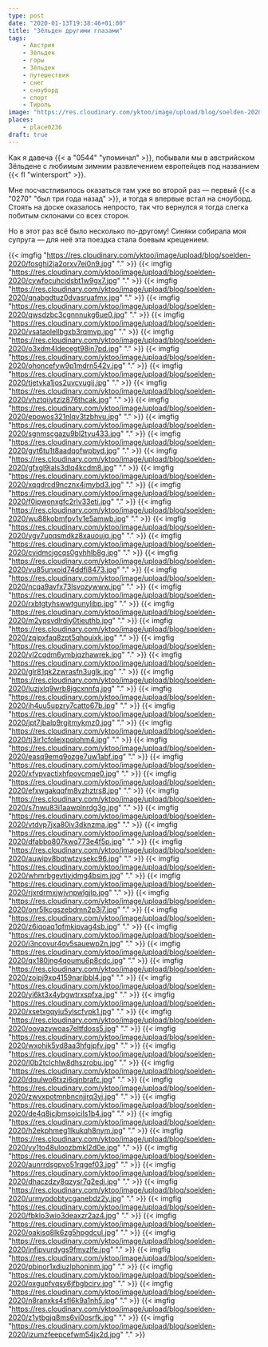```yaml
---
type: post
date: "2020-01-13T19:38:46+01:00"
title: "Зёльден другими глазами"
tags:
    - Австрия
    - Зёльден
    - горы
    - Зёльден
    - путешествия
    - снег
    - сноуборд
    - спорт
    - Тироль
image: "https://res.cloudinary.com/yktoo/image/upload/blog/soelden-2020/z1ytbgjq8ms6vi0osrfk.jpg"
places:
    - place0236
draft: true
---
```


Как я давеча {{< a "0544" "упоминал" >}}, побывали мы в австрийском Зёльдене с любимым зимним развлечением европейцев под названием {{< fl "wintersport" >}}.

Мне посчастливилось оказаться там уже во второй раз — первый {{< a "0270" "был три года назад" >}}, и тогда я впервые встал на сноуборд. Стоять на доске оказалось непросто, так что вернулся я тогда слегка побитым склонами со всех сторон.

Но в этот раз всё было несколько по-другому! Синяки собирала моя супруга — для неё эта поездка стала боевым крещением.

<!--more-->


{{< imgfig "https://res.cloudinary.com/yktoo/image/upload/blog/soelden-2020/fosghi2ja2orxv7ei0n9.jpg" "." >}}
{{< imgfig "https://res.cloudinary.com/yktoo/image/upload/blog/soelden-2020/cywfocuhcidsbt1w9gx7.jpg" "." >}}
{{< imgfig "https://res.cloudinary.com/yktoo/image/upload/blog/soelden-2020/qnabgdtuz0dvasruafmx.jpg" "." >}}
{{< imgfig "https://res.cloudinary.com/yktoo/image/upload/blog/soelden-2020/qwsdzbc3cgnnnukg6ue0.jpg" "." >}}
{{< imgfig "https://res.cloudinary.com/yktoo/image/upload/blog/soelden-2020/vsataolellbgxb3rqmvp.jpg" "." >}}
{{< imgfig "https://res.cloudinary.com/yktoo/image/upload/blog/soelden-2020/o3xdm4ldecegt98in7pd.jpg" "." >}}
{{< imgfig "https://res.cloudinary.com/yktoo/image/upload/blog/soelden-2020/ohoncefyw9p1mdrn542v.jpg" "." >}}
{{< imgfig "https://res.cloudinary.com/yktoo/image/upload/blog/soelden-2020/tjetvka1jos2uvcvugij.jpg" "." >}}
{{< imgfig "https://res.cloudinary.com/yktoo/image/upload/blog/soelden-2020/vhztqijytziz876thcak.jpg" "." >}}
{{< imgfig "https://res.cloudinary.com/yktoo/image/upload/blog/soelden-2020/epowos321nlqv3tzbhvu.jpg" "." >}}
{{< imgfig "https://res.cloudinary.com/yktoo/image/upload/blog/soelden-2020/sgnmscgazu9bl2tyu433.jpg" "." >}}
{{< imgfig "https://res.cloudinary.com/yktoo/image/upload/blog/soelden-2020/gyt6tu1t8aadqofwpbyd.jpg" "." >}}
{{< imgfig "https://res.cloudinary.com/yktoo/image/upload/blog/soelden-2020/gfxgl9ials3dlq4kcdm8.jpg" "." >}}
{{< imgfig "https://res.cloudinary.com/yktoo/image/upload/blog/soelden-2020/xqqdrcd9ncznx4jmybd3.jpg" "." >}}
{{< imgfig "https://res.cloudinary.com/yktoo/image/upload/blog/soelden-2020/f0ipwonxgfc2rlv33eti.jpg" "." >}}
{{< imgfig "https://res.cloudinary.com/yktoo/image/upload/blog/soelden-2020/wu88kobmfpv1v1e5amwb.jpg" "." >}}
{{< imgfig "https://res.cloudinary.com/yktoo/image/upload/blog/soelden-2020/ygv7upqsmdkz8xauoujq.jpg" "." >}}
{{< imgfig "https://res.cloudinary.com/yktoo/image/upload/blog/soelden-2020/cvidmcjgcqs0gvhhlb8g.jpg" "." >}}
{{< imgfig "https://res.cloudinary.com/yktoo/image/upload/blog/soelden-2020/vu85unxoid74ddfi8473.jpg" "." >}}
{{< imgfig "https://res.cloudinary.com/yktoo/image/upload/blog/soelden-2020/ncqa9avfx73lsvozywww.jpg" "." >}}
{{< imgfig "https://res.cloudinary.com/yktoo/image/upload/blog/soelden-2020/rxbtgtyhswwtgunylibp.jpg" "." >}}
{{< imgfig "https://res.cloudinary.com/yktoo/image/upload/blog/soelden-2020/m2ypsvdlrdiy0tieuthb.jpg" "." >}}
{{< imgfig "https://res.cloudinary.com/yktoo/image/upload/blog/soelden-2020/zqipxfaq8zpt5qhpujxk.jpg" "." >}}
{{< imgfig "https://res.cloudinary.com/yktoo/image/upload/blog/soelden-2020/vl2cqdm6ymbjqzhawrek.jpg" "." >}}
{{< imgfig "https://res.cloudinary.com/yktoo/image/upload/blog/soelden-2020/glr81qk2zwrasfn3uglk.jpg" "." >}}
{{< imgfig "https://res.cloudinary.com/yktoo/image/upload/blog/soelden-2020/luzjxlq9wrb8jgcxnnfq.jpg" "." >}}
{{< imgfig "https://res.cloudinary.com/yktoo/image/upload/blog/soelden-2020/ih4uu5upzry7catto67b.jpg" "." >}}
{{< imgfig "https://res.cloudinary.com/yktoo/image/upload/blog/soelden-2020/jpt7jbalp9rgitmykmz0.jpg" "." >}}
{{< imgfig "https://res.cloudinary.com/yktoo/image/upload/blog/soelden-2020/tj3ir1cfolejxpqiohm4.jpg" "." >}}
{{< imgfig "https://res.cloudinary.com/yktoo/image/upload/blog/soelden-2020/easq9emq9ozge7uw1abf.jpg" "." >}}
{{< imgfig "https://res.cloudinary.com/yktoo/image/upload/blog/soelden-2020/xfvpvactixhfpovcmqe0.jpg" "." >}}
{{< imgfig "https://res.cloudinary.com/yktoo/image/upload/blog/soelden-2020/efxwgakqqfm8vzhztrs8.jpg" "." >}}
{{< imgfig "https://res.cloudinary.com/yktoo/image/upload/blog/soelden-2020/s7nwu83i1aawplnrdg3g.jpg" "." >}}
{{< imgfig "https://res.cloudinary.com/yktoo/image/upload/blog/soelden-2020/vtdvp7jxa80iv3dknzma.jpg" "." >}}
{{< imgfig "https://res.cloudinary.com/yktoo/image/upload/blog/soelden-2020/dfabbo807kwq773e4f5p.jpg" "." >}}
{{< imgfig "https://res.cloudinary.com/yktoo/image/upload/blog/soelden-2020/auwipv8bqtwtzysekc96.jpg" "." >}}
{{< imgfig "https://res.cloudinary.com/yktoo/image/upload/blog/soelden-2020/whmrbgevtiyjdmg4bsim.jpg" "." >}}
{{< imgfig "https://res.cloudinary.com/yktoo/image/upload/blog/soelden-2020/rjxrdrmxjwjvnpwlgjlp.jpg" "." >}}
{{< imgfig "https://res.cloudinary.com/yktoo/image/upload/blog/soelden-2020/onr5lkcgszebdmn2p3j7.jpg" "." >}}
{{< imgfig "https://res.cloudinary.com/yktoo/image/upload/blog/soelden-2020/z6iqoaq1qfmkipvag4sb.jpg" "." >}}
{{< imgfig "https://res.cloudinary.com/yktoo/image/upload/blog/soelden-2020/i3ncovur4qv5sauewp2n.jpg" "." >}}
{{< imgfig "https://res.cloudinary.com/yktoo/image/upload/blog/soelden-2020/qx180jng4qoumu6p8cdc.jpg" "." >}}
{{< imgfig "https://res.cloudinary.com/yktoo/image/upload/blog/soelden-2020/zojpj9xp4159naribbl4.jpg" "." >}}
{{< imgfig "https://res.cloudinary.com/yktoo/image/upload/blog/soelden-2020/yi6kt3x4ybgwtrxspfxa.jpg" "." >}}
{{< imgfig "https://res.cloudinary.com/yktoo/image/upload/blog/soelden-2020/xsetxgqyiu5ylscfvpk1.jpg" "." >}}
{{< imgfig "https://res.cloudinary.com/yktoo/image/upload/blog/soelden-2020/ooyazywoas7eltfdoss5.jpg" "." >}}
{{< imgfig "https://res.cloudinary.com/yktoo/image/upload/blog/soelden-2020/wxohik5yd8aa3hfgjpfv.jpg" "." >}}
{{< imgfig "https://res.cloudinary.com/yktoo/image/upload/blog/soelden-2020/l0b2tclchlw8dhszrobu.jpg" "." >}}
{{< imgfig "https://res.cloudinary.com/yktoo/image/upload/blog/soelden-2020/dqulwo6txzi6qjnbrafc.jpg" "." >}}
{{< imgfig "https://res.cloudinary.com/yktoo/image/upload/blog/soelden-2020/zwvxpotmnbncnjjrq3yj.jpg" "." >}}
{{< imgfig "https://res.cloudinary.com/yktoo/image/upload/blog/soelden-2020/de4q8jcjbmsojcils1b4.jpg" "." >}}
{{< imgfig "https://res.cloudinary.com/yktoo/image/upload/blog/soelden-2020/h2ekphmeg1lkukqh8nym.jpg" "." >}}
{{< imgfig "https://res.cloudinary.com/yktoo/image/upload/blog/soelden-2020/yy1to48uloozbmkl2d0e.jpg" "." >}}
{{< imgfig "https://res.cloudinary.com/yktoo/image/upload/blog/soelden-2020/aunrrdsgpvo51rqgef03.jpg" "." >}}
{{< imgfig "https://res.cloudinary.com/yktoo/image/upload/blog/soelden-2020/dhaczdzy8qzysr7q2edj.jpg" "." >}}
{{< imgfig "https://res.cloudinary.com/yktoo/image/upload/blog/soelden-2020/urmypdobtycganebdz2y.jpg" "." >}}
{{< imgfig "https://res.cloudinary.com/yktoo/image/upload/blog/soelden-2020/fbklo3wio3deaxzr2az4.jpg" "." >}}
{{< imgfig "https://res.cloudinary.com/yktoo/image/upload/blog/soelden-2020/oakisq8lk6zg5hpgdcul.jpg" "." >}}
{{< imgfig "https://res.cloudinary.com/yktoo/image/upload/blog/soelden-2020/jnfjpvurdygs9fmyzlfe.jpg" "." >}}
{{< imgfig "https://res.cloudinary.com/yktoo/image/upload/blog/soelden-2020/pbinor1xdiuzlphoninm.jpg" "." >}}
{{< imgfig "https://res.cloudinary.com/yktoo/image/upload/blog/soelden-2020/oxgupfvqsy6jfbgbcirv.jpg" "." >}}
{{< imgfig "https://res.cloudinary.com/yktoo/image/upload/blog/soelden-2020/n8ranxks4sfl6k9a1nh5.jpg" "." >}}
{{< imgfig "https://res.cloudinary.com/yktoo/image/upload/blog/soelden-2020/z1ytbgjq8ms6vi0osrfk.jpg" "." >}}
{{< imgfig "https://res.cloudinary.com/yktoo/image/upload/blog/soelden-2020/izumzfeepcefwm54jx2d.jpg" "." >}}
